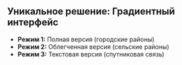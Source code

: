 ## Уникальное решение: Градиентный интерфейс
- **Режим 1:** Полная версия (городские районы)
- **Режим 2:** Облегченная версия (сельские районы) 
- **Режим 3:** Текстовая версия (спутниковая связь)
